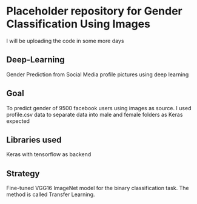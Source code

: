 # Placeholder repository for Gender Classification Using Images
I will be uploading the code in some more days

## Deep-Learning
Gender Prediction from Social Media profile pictures using deep learning

## Goal
To predict gender of 9500 facebook users using images as source. I used profile.csv data to separate data into male and female folders as Keras expected

## Libraries used
Keras with tensorflow as backend

## Strategy
Fine-tuned VGG16 ImageNet model for the binary classification task. The method is called Transfer Learning.

